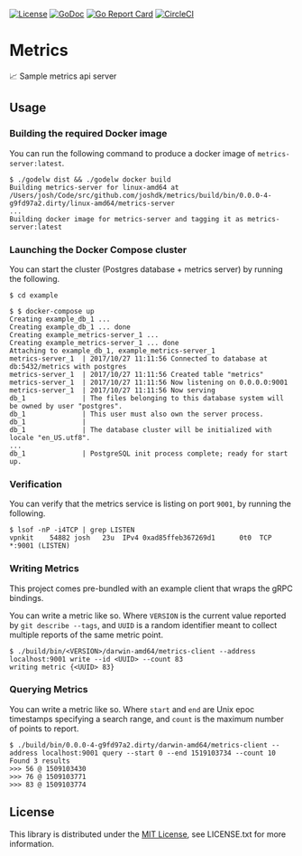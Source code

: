 [![License](https://img.shields.io/github/license/joshdk/metrics.svg)](https://opensource.org/licenses/MIT)
[![GoDoc](https://godoc.org/github.com/joshdk/metrics?status.svg)](https://godoc.org/github.com/joshdk/metrics)
[![Go Report Card](https://goreportcard.com/badge/github.com/joshdk/metrics)](https://goreportcard.com/report/github.com/joshdk/metrics)
[![CircleCI](https://circleci.com/gh/joshdk/metrics.svg?&style=shield)](https://circleci.com/gh/joshdk/metrics/tree/master)

# Metrics

📈 Sample metrics api server

## Usage

### Building the required Docker image

You can run the following command to produce a docker image of `metrics-server:latest`.

```
$ ./godelw dist && ./godelw docker build
Building metrics-server for linux-amd64 at /Users/josh/Code/src/github.com/joshdk/metrics/build/bin/0.0.0-4-g9fd97a2.dirty/linux-amd64/metrics-server
...
Building docker image for metrics-server and tagging it as metrics-server:latest
```

### Launching the Docker Compose cluster

You can start the cluster (Postgres database + metrics server) by running the following.

```
$ cd example

$ $ docker-compose up
Creating example_db_1 ...
Creating example_db_1 ... done
Creating example_metrics-server_1 ...
Creating example_metrics-server_1 ... done
Attaching to example_db_1, example_metrics-server_1
metrics-server_1  | 2017/10/27 11:11:56 Connected to database at db:5432/metrics with postgres
metrics-server_1  | 2017/10/27 11:11:56 Created table "metrics"
metrics-server_1  | 2017/10/27 11:11:56 Now listening on 0.0.0.0:9001
metrics-server_1  | 2017/10/27 11:11:56 Now serving
db_1              | The files belonging to this database system will be owned by user "postgres".
db_1              | This user must also own the server process.
db_1              |
db_1              | The database cluster will be initialized with locale "en_US.utf8".
...
db_1              | PostgreSQL init process complete; ready for start up.
```

### Verification

You can verify that the metrics service is listing on port `9001`, by running the following.

```
$ lsof -nP -i4TCP | grep LISTEN
vpnkit    54882 josh   23u  IPv4 0xad85ffeb367269d1      0t0  TCP *:9001 (LISTEN)
```

### Writing Metrics

This project comes pre-bundled with an example client that wraps the gRPC bindings.

You can write a metric like so. Where `VERSION` is the current value reported by `git describe --tags`, and `UUID` is a random identifier meant to collect multiple reports of the same metric point.

```
$ ./build/bin/<VERSION>/darwin-amd64/metrics-client --address localhost:9001 write --id <UUID> --count 83
writing metric {<UUID> 83}
```

### Querying Metrics

You can write a metric like so. Where `start` and `end` are Unix epoc timestamps specifying a search range, and `count` is the maximum number of points to report.

```
$ ./build/bin/0.0.0-4-g9fd97a2.dirty/darwin-amd64/metrics-client --address localhost:9001 query --start 0 --end 1519103734 --count 10
Found 3 results
>>> 56 @ 1509103430
>>> 76 @ 1509103771
>>> 83 @ 1509103774
```

## License

This library is distributed under the [MIT License](https://opensource.org/licenses/MIT), see LICENSE.txt for more information.
